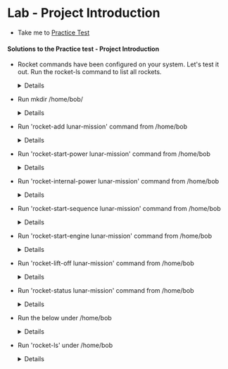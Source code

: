 # Lab - Project Introduction
- Take me to [Practice Test](https://kodekloud.com/topic/lab-project-introduction/)

#### Solutions to the Practice test - Project Introduction
- Rocket commands have been configured on your system. Let's test it out. Run the rocket-ls command to list all rockets.
  
  <details>
  
  ```
  $ rocket-ls
  ```
  </details>
  
- Run mkdir /home/bob/<directorynamegoeshere>
  
  <details>
  
  ```
  $ mkdir /home/bob/lunar-mission
  ```
  </details>
  
- Run 'rocket-add lunar-mission' command from /home/bob

  <details>
  
  ```
  $ rocket-add lunar-mission
  ```
  </details>
  
- Run 'rocket-start-power lunar-mission' command from /home/bob

  <details>
  
  ```
  $ rocket-start-power lunar-mission
  ```
  </details>
  
- Run 'rocket-internal-power lunar-mission' command from /home/bob

  <details>
  
  ```
  $ rocket-internal-power lunar-mission
  ```
  </details>
  
- Run 'rocket-start-sequence lunar-mission' command from /home/bob
  
  <details>
  
  ```
  $ rocket-start-sequence lunar-mission
  ```
  </details>
  
- Run 'rocket-start-engine lunar-mission' command from /home/bob

  <details>
  
  ```
  $ rocket-start-engine lunar-mission
  ```
  </details>
  
- Run 'rocket-lift-off lunar-mission' command from /home/bob

  <details>
  
  ```
  $ rocket-lift-off lunar-mission
  ```
  </details>
  
- Run 'rocket-status lunar-mission' command from /home/bob
  
  <details>
  
  ```
  $ rocket-status lunar-mission
  ```
  </details>
  
- Run the below under /home/bob

  <details>
  
  ```
  $ mkdir mars-mission
  $ rocket-add mars-mission
  $ rocket-start-power mars-mission
  $ rocket-internal-power mars-mission
  $ rocket-start-sequence mars-mission
  $ rocket-start-engine mars-mission
  $ rocket-lift-off mars-mission
  $ rocket-status mars-mission
  ```
  </details>
  
- Run 'rocket-ls' under /home/bob

  <details>
  
  ```
  $ rocket-ls
  ```
  </details>
  

